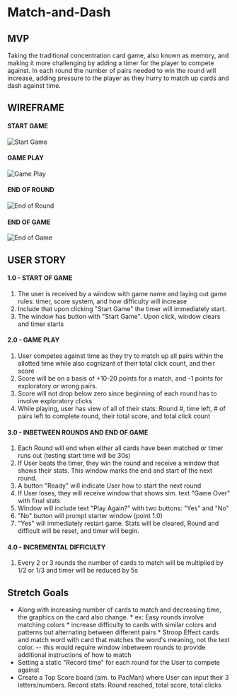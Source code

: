 # Match-and-Dash
## MVP
Taking the traditional concentration card game, also known as memory, and making it more challenging by adding a timer for the player to compete against. In each round the number of pairs needed to win the round will increase, adding pressure to the player as they hurry to match up cards and dash against time.

## WIREFRAME

#### START GAME
![Start Game](https://i.imgur.com/wpYkFyk.jpg)

#### GAME PLAY
![Game Play](https://i.imgur.com/PojMMIl.jpg)

#### END OF ROUND
![End of Round](https://i.imgur.com/i5IMpR7.jpg)

#### END OF GAME
![End of Game](https://i.imgur.com/FKNQXof.jpg)

## USER STORY
#### 1.0 - START OF GAME
1. The user is received by a window with game name and laying out game rules: timer, score system, and how difficulty will increase
2. Include that upon clicking "Start Game" the timer will immediately start.
3. The window has button with "Start Game". Upon click, window clears and timer starts

#### 2.0 - GAME PLAY
1. User competes against time as they try to match up all pairs within the allotted time while also cognizant of their total click count, and their score
2. Score will be on a basis of +10-20 points for a match, and -1 points for exploratory or wrong pairs. 
3. Score will not drop below zero since beginning of each round has to involve exploratory clicks
4. While playing, user has view of all of their stats: Round #, time left, # of pairs left to complete round, their total score, and total click count

#### 3.0 - INBETWEEN ROUNDS AND END OF GAME
1. Each Round will end when either all cards have been matched or timer runs out (testing start time will be 30s)
2. If User beats the timer, they win the round and receive a window that shows their stats. This window marks the end and start of the next round.
3. A button "Ready" will indicate User how to start the next round
4. If User loses, they will receive window that shows sim. text "Game Over" with final stats
5. WIndow will include text "Play Again?" with two buttons: "Yes" and "No"
6. "No" button will prompt starter window (point 1.0)
7. "Yes" will immediately restart game. Stats will be cleared, Round and difficult will be reset, and timer will begin.

#### 4.0 - INCREMENTAL DIFFICULTY
1. Every 2 or 3 rounds the number of cards to match will be multiplied by 1/2 or 1/3 and timer will be reduced by 5s

## Stretch Goals
* Along with increasing number of cards to match and decreasing time, the graphics on the card also change. 
        * ex: Easy rounds involve matching colors
        * increase difficulty to cards with similar colors and patterns but alternating between different pairs
        * Stroop Effect cards and match word with card that matches the word's meaning, not the text color. -- this would require window inbetween rounds to provide additional instructions of how to match
* Setting a static "Record time" for each round for the User to compete against
* Create a Top Score board (sim. to PacMan) where User can input their 3 letters/numbers. Record stats: Round reached, total score, total clicks
